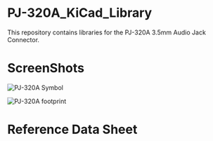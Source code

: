 # PJ-320A_KiCad_Library
This repository contains libraries for the PJ-320A 3.5mm Audio Jack Connector.

# ScreenShots

![PJ-320A Symbol](https://user-images.githubusercontent.com/75147239/122315563-504ead00-cee8-11eb-93b0-451fc22a34fb.PNG)

![PJ-320A footprint](https://user-images.githubusercontent.com/75147239/122315807-c0f5c980-cee8-11eb-840a-af84a95081d5.PNG)

# Reference Data Sheet